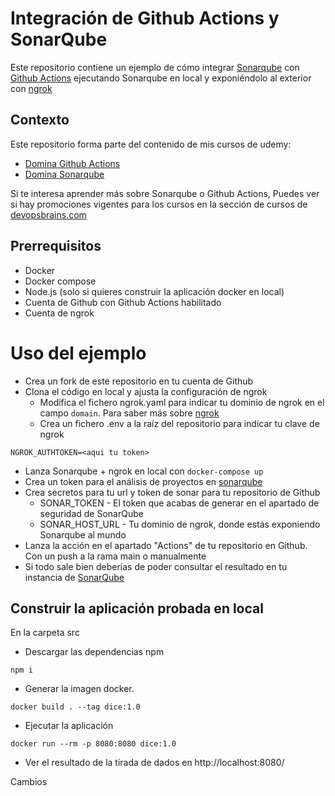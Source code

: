 # Integración de Github Actions y SonarQube

Este repositorio contiene un ejemplo de cómo integrar [Sonarqube](https://docs.sonarsource.com/sonarqube/10.3/) con [Github Actions](https://docs.github.com/es/actions) ejecutando Sonarqube en local y exponiéndolo al exterior con [ngrok](https://ngrok.com/)

## Contexto
Este repositorio forma parte del contenido de mis cursos de udemy:
* [Domina Github Actions](https://www.udemy.com/course/domina-github-actions/?referralCode=CBFBAF72C38BE758CFE1)
* [Domina Sonarqube](https://www.udemy.com/course/domina-sonarqube/?referralCode=EF59257E7D8DC3026D6D)

Si te interesa aprender más sobre Sonarqube o Github Actions, Puedes ver si hay promociones vigentes para los cursos en la sección de cursos de [devopsbrains.com](https://devopsbrains.com/cursos/)


## Prerrequisitos
* Docker
* Docker compose
* Node.js (solo si quieres construir la aplicación docker en local)
* Cuenta de Github con Github Actions habilitado
* Cuenta de ngrok

# Uso del ejemplo
* Crea un fork de este repositorio en tu cuenta de Github
* Clona el código en local y ajusta la configuración de ngrok
    * Modifica el fichero ngrok.yaml para indicar tu dominio de ngrok en el campo `domain`. Para saber más sobre [ngrok](https://youtu.be/UW8BObHdi08)    
    * Crea un fichero .env a la raíz del repositorio para indicar tu clave de ngrok
```
NGROK_AUTHTOKEN=<aqui tu token>
```
* Lanza Sonarqube + ngrok en local con `docker-compose up`
* Crea un token para el análisis de proyectos en [sonarqube](http://localhost:9000/account/security)
* Crea secretos para tu url y token de sonar para tu repositorio de Github
    * SONAR_TOKEN - El token que acabas de generar en el apartado de seguridad de SonarQube
    * SONAR_HOST_URL - Tu dominio de ngrok, donde estás exponiendo Sonarqube al mundo
* Lanza la acción en el apartado "Actions" de tu repositorio en Github. Con un push a la rama main o manualmente
* Si todo sale bien deberías de poder consultar el resultado en tu instancia de [SonarQube](http://localhost:9000/dashboard?id=hello-sonar-ngrok)

## Construir la aplicación probada en local
En la carpeta src

* Descargar las dependencias npm

```shell
npm i
```


* Generar la imagen docker. 

```shell
docker build . --tag dice:1.0
```

* Ejecutar la aplicación

```shell
docker run --rm -p 8080:8080 dice:1.0
```

* Ver el resultado de la tirada de dados en http://localhost:8080/

Cambios